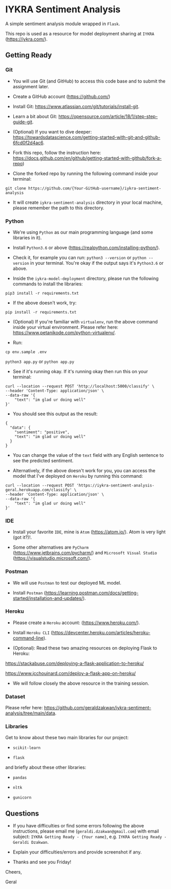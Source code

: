 # IYKRA Sentiment Analysis

A simple sentiment analysis module wrapped in `Flask`.

This repo is used as a resource for model deployment sharing at `IYKRA` (https://iykra.com/).

## Getting Ready

### Git

- You will use Git (and GitHub) to access this code base and to submit the assignment later.

- Create a GitHub account (https://github.com/)

- Install Git: https://www.atlassian.com/git/tutorials/install-git.

- Learn a bit about Git: https://opensource.com/article/18/1/step-step-guide-git.

- (Optional) If you want to dive deeper: https://towardsdatascience.com/getting-started-with-git-and-github-6fcd0f2d4ac6.

- Fork this repo, follow the instruction here: https://docs.github.com/en/github/getting-started-with-github/fork-a-repo)

- Clone the forked repo by running the following command inside your terminal:

`git clone https://github.com/{Your-GitHub-username}/iykra-sentiment-analysis`

- It will create `iykra-sentiment-analysis` directory in your local machine, please remember the path to this directory.

### Python

- We're using `Python` as our main programming language (and some libraries in it).

- Install `Python3.6` or above (https://realpython.com/installing-python/).

- Check it, for example you can run: `python3 --version` or `python --version` in your terminal.
  You're okay if the output says it's `Python3.6` or above.

- Inside the `iykra-model-deployment` directory, please run the following commands to install the libraries:

`pip3 install -r requirements.txt`

- If the above doesn't work, try:

`pip install -r requirements.txt`

- (Optional) If you're familiar with `virtualenv`, run the above command inside your virtual environment.
  Please refer here: https://www.petanikode.com/python-virtualenv/.

- Run:

`cp env.sample .env`

`python3 app.py` or `python app.py`

- See if it's running okay. If it's running okay then run this on your terminal:

```
curl --location --request POST 'http://localhost:5000/classify' \
--header 'Content-Type: application/json' \
--data-raw '{
    "text": "im glad ur doing well"
}'
```

- You should see this output as the result:

```
{
  "data": {
    "sentiment": "positive",
    "text": "im glad ur doing well"
  }
}
```

- You can change the value of the `text` field with any English sentence to see the predicted sentiment.

- Alternatively, if the above doesn't work for you, you can access the model that I've deployed on `Heroku` by running this command:

```
curl --location --request POST 'https://iykra-sentiment-analysis-geral.herokuapp.com/classify' \
--header 'Content-Type: application/json' \
--data-raw '{
    "text": "im glad ur doing well"
}'
```

### IDE

- Install your favorite `IDE`, mine is `Atom` (https://atom.io/). Atom is very light (got it?)!.

- Some other alternatives are `PyCharm` (https://www.jetbrains.com/pycharm/) and `Microsoft Visual Studio` (https://visualstudio.microsoft.com/).

### Postman

- We will use `Postman` to test our deployed ML model.

- Install `Postman` (https://learning.postman.com/docs/getting-started/installation-and-updates/).

### Heroku

- Please create a `Heroku` account: (https://www.heroku.com/).

- Install `Heroku CLI` (https://devcenter.heroku.com/articles/heroku-command-line).

- (Optional): Read these two amazing resources on deploying Flask to Heroku:

https://stackabuse.com/deploying-a-flask-application-to-heroku/

https://www.jcchouinard.com/deploy-a-flask-app-on-heroku/

- We will follow closely the above resource in the training session.

### Dataset

Please refer here: https://github.com/geraldzakwan/iykra-sentiment-analysis/tree/main/data.

### Libraries

Get to know about these two main libraries for our project:

- `scikit-learn`

- `flask`

and briefly about these other libraries:

- `pandas`

- `nltk`

- `gunicorn`

## Questions

- If you have difficulties or find some errors following the above instructions, please email me (`geraldi.dzakwan@gmail.com`) with email subject: `IYKRA Getting Ready - {Your name}`, e.g. `IYKRA Getting Ready - Geraldi Dzakwan`.

- Explain your difficulties/errors and provide screenshot if any.

- Thanks and see you Friday!

Cheers,

Geral
